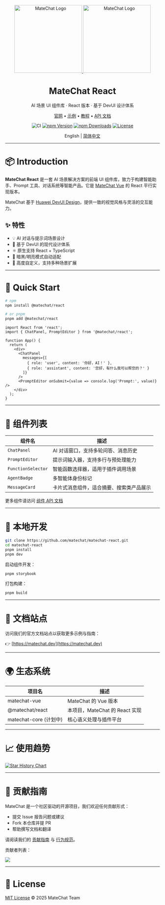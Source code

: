 <div align="center">
  <a href="https://github.com/matechat/matechat-react#gh-light-mode-only" target="_blank">
    <img alt="MateChat Logo" width="220" src="https://raw.githubusercontent.com/matechat/.github/main/assets/logo_light.svg" />
  </a>
  <a href="https://github.com/matechat/matechat-react#gh-dark-mode-only" target="_blank">
    <img alt="MateChat Logo" width="220" src="https://raw.githubusercontent.com/matechat/.github/main/assets/logo_dark.svg" />
  </a>
</div>

<div align="center">
  <h1>MateChat React</h1>
</div>

<div align="center">

AI 场景 UI 组件库 · React 版本 · 基于 DevUI 设计体系

<p align="center">
  <a href="https://matechat.dev">官网</a> •
  <a href="https://matechat.dev/example">示例</a> •
  <a href="https://matechat.dev/guide/getting-started">教程</a> •
  <a href="https://matechat.dev/api">API 文档</a>
</p>

![CI](https://github.com/matechat/matechat-react/actions/workflows/ci.yml/badge.svg)
[![npm Version](https://img.shields.io/npm/v/@matechat/react.svg)](https://www.npmjs.com/package/@matechat/react)
[![npm Downloads](https://img.shields.io/npm/dm/@matechat/react.svg)](https://www.npmjs.com/package/@matechat/react)
[![License](https://img.shields.io/badge/license-MIT-blue.svg)](./LICENSE)

</div>

<div align="center">

English | [简体中文](./README.zh-CN.md)

</div>

---

# 📦 Introduction

**MateChat React** 是一套 AI 场景解决方案的前端 UI 组件库，致力于构建智能助手、Prompt 工具、对话系统等智能产品。它是 [MateChat Vue](https://github.com/matechat/matechat-vue) 的 React 平行实现版本。

MateChat 基于 [Huawei DevUI Design](https://devui.design/)，提供一致的视觉风格与灵活的交互能力。

## ✨ 特性

- 💡 AI 对话与提示词场景设计
- 🎨 基于 DevUI 的现代设计体系
- ⚛️ 原生支持 React + TypeScript
- 🌙 暗黑/明亮模式自动适配
- 🔌 高度自定义，支持多种场景扩展

---

# 🚀 Quick Start

```bash
# npm
npm install @matechat/react

# or pnpm
pnpm add @matechat/react
```

```tsx
import React from 'react';
import { ChatPanel, PromptEditor } from '@matechat/react';

function App() {
  return (
    <div>
      <ChatPanel
        messages={[
          { role: 'user', content: '你好，AI！' },
          { role: 'assistant', content: '您好，有什么我可以帮您的？' }
        ]}
      />
      <PromptEditor onSubmit={value => console.log('Prompt:', value)} />
    </div>
  );
}
```

---

# 🧩 组件列表

| 组件名             | 描述                                     |
| ------------------ | ---------------------------------------- |
| `ChatPanel`        | AI 对话窗口，支持多轮问答、消息历史      |
| `PromptEditor`     | 提示词输入器，支持多行与预处理能力       |
| `FunctionSelector` | 智能函数选择器，适用于插件调用场景       |
| `AgentBadge`       | 多智能体身份标记                         |
| `MessageCard`      | 卡片式消息组件，适合摘要、搜索类产品展示 |

更多组件请访问 [组件 API 文档](https://matechat.dev/api)

---

# 🔧 本地开发

```bash
git clone https://github.com/matechat/matechat-react.git
cd matechat-react
pnpm install
pnpm dev
```

启动组件开发：

```bash
pnpm storybook
```

打包构建：

```bash
pnpm build
```

---

# 📖 文档站点

访问我们的官方文档站点以获取更多示例与指南：

👉 [https://matechat.dev](https://matechat.dev)

---

# 🌍 生态系统

| 项目名                 | 描述                           |
| ---------------------- | ------------------------------ |
| matechat-vue           | MateChat 的 Vue 版本           |
| @matechat/react        | 本项目，MateChat 的 React 实现 |
| matechat-core (计划中) | 核心语义处理与插件平台         |

---

# 📈 使用趋势

[![Star History Chart](https://api.star-history.com/svg?repos=matechat/matechat-react\&type=Date)](https://star-history.com/#matechat/matechat-react&Date)

---

# 🤝 贡献指南

MateChat 是一个社区驱动的开源项目，我们欢迎任何贡献形式：

* 提交 Issue 报告问题或建议
* Fork 本仓库并提 PR
* 帮助撰写文档和翻译

请阅读我们的 [贡献指南](./CONTRIBUTING.md) 与 [行为规范](./CODE_OF_CONDUCT.md)。

贡献者列表：

<a href="https://github.com/matechat/matechat-react/graphs/contributors"><img src="https://contrib.rocks/image?repo=matechat/matechat-react" /></a>

---

# 📄 License
[MIT License](./LICENSE) © 2025 MateChat Team


